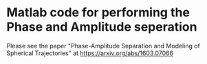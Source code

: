 # Matlab code for performing the Phase and Amplitude seperation

Please see the paper "Phase-Amplitude Separation and Modeling of Spherical Trajectories" at
https://arxiv.org/abs/1603.07066
